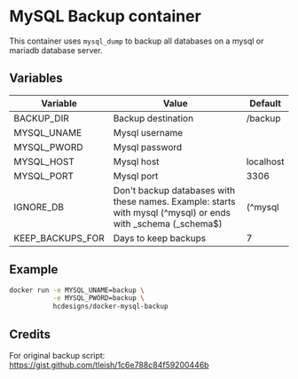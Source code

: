 # MySQL Backup container

This container uses `mysql_dump` to backup all databases on a mysql or mariadb database server.

## Variables
| Variable | Value | Default |
| -------- | ----- | ------- |
| BACKUP_DIR        | Backup destination | /backup |
| MYSQL_UNAME       | Mysql username | |
| MYSQL_PWORD       | Mysql password | |
| MYSQL_HOST        | Mysql host | localhost |
| MYSQL_PORT        | Mysql port | 3306 |
| IGNORE_DB         | Don't backup databases with these names. Example: starts with mysql (^mysql) or ends with _schema (_schema$) | (^mysql|_schema$|_test|sys$) |
| KEEP_BACKUPS_FOR  | Days to keep backups | 7 |

## Example
```bash
docker run -e MYSQL_UNAME=backup \
           -e MYSQL_PWORD=backup \
           hcdesigns/docker-mysql-backup
```

## Credits
For original backup script: https://gist.github.com/tleish/1c6e788c84f59200446b